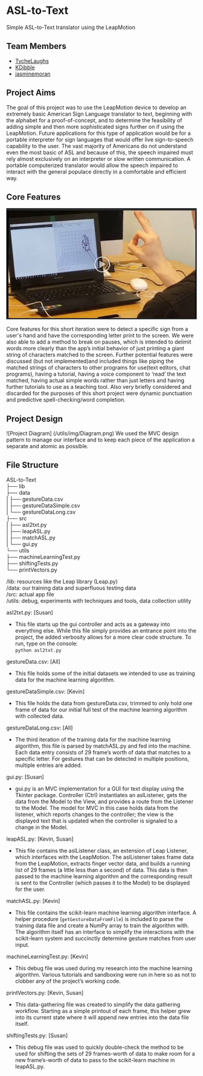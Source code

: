 # ASL-to-Text
Simple ASL-to-Text translator using the LeapMotion

## Team Members
+ [TycheLaughs](http://github.com/TycheLaughs)
+ [KDibble](http://github.com/KDibble)
+ [jasminemoran](http://github.com/jasminemoran)

## Project Aims
The goal of this project was to use the LeapMotion device to develop an extremely basic American Sign Language translator to text, beginning with the alphabet for a proof-of-concept, and to determine the feasibility of adding simple and then more sophisticated signs further on if using the LeapMotion.  Future applications for this type of application would be for a portable interpreter for sign languages that would offer live sign-to-speech capability to the user. The vast majority of Americans do not understand even the most basic of ASL and because of this, the speech impaired must rely almost exclusively on an interpreter or slow written communication. A portable computerized translator would allow the speech impaired to interact with the general populace directly in a comfortable and efficient way.


## Core Features
[![Demo Video](/utils/img/asl2txt.png)](https://drive.google.com/file/d/0B0DhBKfxZvDISU1EU3RKd2lxMWc/view?usp=drivesdk)

Core features for this short iteration were to detect a specific sign from a user's hand and have the corresponding letter print to the screen. We were also able to add a method to break on pauses, which is intended to delimit words more clearly than the app’s initial behavior of just printing a giant string of characters matched to the screen. Further potential features were discussed (but not implemented)and included things like piping the matched strings of characters to other programs for use(text editors, chat programs), having a tutorial, having a voice component to ‘read’ the text matched, having actual simple words rather than just letters and having further tutorials to use as a teaching tool. Also very briefly considered and discarded for the purposes of this short project were dynamic punctuation and predictive spell-checking/word completion.

## Project Design
![Project Diagram] (/utils/img/Diagram.png)
     We used the MVC design pattern to manage our interface and to keep each
piece of the application a separate and atomic as possible.

## File Structure
ASL-to-Text<br/>
   ├── lib <br/>
   ├── data <br/>
   |    ├── gestureData.csv<br/>
   |    ├── gestureDataSimple.csv<br/>
   |    └── gestureDataLong.csv<br/>
   ├── src<br/>
   |    ├── asl2txt.py<br/>
   |    ├── leapASL.py<br/>
   |    ├── matchASL.py<br/>
   |    └── gui.py<br/>
   └── utils<br/>
        ├── machineLearningTest.py<br/>
        ├── shiftingTests.py<br/>
        └── printVectors.py<br/>

/lib: resources like the Leap library (Leap.py)<br/>
/data: our training data and superfluous testing data<br/>
/src: actual app file<br/>
/utils: debug, experiments with techniques and tools, data collection utility<br/>

asl2txt.py: [Susan]
- This file starts up the gui controller and acts as a gateway into everything else. While this file simply provides an entrance point into the project, the added verbosity allows for a more clear code structure. To run, type on the console:<br/>
            `python asl2txt.py`

gestureData.csv: [All]
- This file holds some of the initial datasets we intended to use as training data for the machine learning algorithm.

gestureDataSimple.csv: [Kevin]
- This file holds the data from gestureData.csv, trimmed to only hold one frame of data for our initial full test of the machine learning algorithm with collected data.

gestureDataLong.csv: [All]
- The third iteration of the training data for the machine learning algorithm, this file is parsed by matchASL.py and fed into the machine. Each data entry consists of 29 frame’s worth of data that matches to a specific letter. For gestures that can be detected in multiple positions, multiple entries are added.

gui.py: [Susan]
- gui.py is an MVC implementation for a GUI for text display using the Tkinter package. Controller (Ctrl) instantiates an aslListener, gets the data from the Model to the View, and provides a route from the Listener to the Model. The model for MVC in this case holds data from the listener, which reports changes to the controller; the view is the displayed text that is updated when the controller is signaled to a change in the Model.

leapASL.py: [Kevin, Susan]
- This file contains the aslListener class, an extension of Leap Listener, which interfaces with the LeapMotion. The aslListener takes frame data from the LeapMotion, extracts finger vector data, and builds a running list of 29 frames (a little less than a second) of data. This data is then passed to the machine learning algorithm and the corresponding result is sent to the Controller (which passes it to the Model) to be displayed for the user.

matchASL.py: [Kevin]
- This file contains the scikit-learn machine learning algorithm interface. A helper procedure (`getGestureDataFromFile`) is included to parse the training data file and create a NumPy array to train the algorithm with. The algorithm itself has an interface to simplify the interactions with the scikit-learn system and succinctly determine gesture matches from user input.

machineLearningTest.py: [Kevin]
- This debug file was used during my research into the machine learning algorithm. Various tutorials and sandboxing were run in here so as not to clobber any of the project’s working code.

printVectors.py: [Kevin, Susan]
- This data-gathering file was created to simplify the data gathering workflow. Starting as a simple printout of each frame, this helper grew into its current state where it will append new entries into the data file itself.

shiftingTests.py: [Susan]
- This debug file was used to quickly double-check the method to be used for shifting the sets of 29 frames-worth of data to make room for a new frame’s-worth of data to pass to the scikit-learn machine in leapASL.py.
